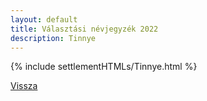 ```yaml
---
layout: default
title: Választási névjegyzék 2022
description: Tinnye
---
```


{% include settlementHTMLs/Tinnye.html %}

[Vissza](../)